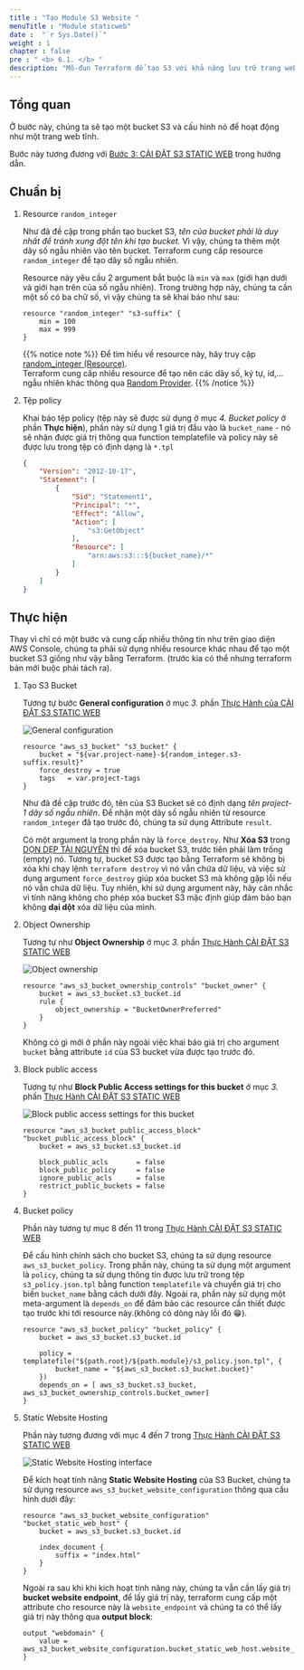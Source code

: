 ```yaml
---
title : "Tạo Module S3 Website "
menuTitle : "Module staticweb"
date :  "`r Sys.Date()`" 
weight : 1
chapter : false
pre : " <b> 6.1. </b> "
description: "Mô-đun Terraform để tạo S3 với khả năng lưu trữ trang web tĩnh"
---
```


## Tổng quan

Ở bước này, chúng ta sẽ tạo một bucket S3 và cấu hình nó để hoạt động như một trang web tĩnh.

Bước này tương đương với [Bước 3: CÀI ĐẶT S3 STATIC WEB](https://thachpham2k.github.io/fcj-workshop1/vi/3-s3_staticweb/) trong hướng dẫn.

## Chuẩn bị

1. Resource `random_integer`

    Như đã đề cập trong phần tạo bucket S3, *tên của bucket phải là duy nhất để tránh xung đột tên khi tạo bucket.* Vì vậy, chúng ta thêm một dãy số ngẫu nhiên vào tên bucket. Terraform cung cấp resource `random_integer` để tạo dãy số ngẫu nhiên.

    Resource này yêu cầu 2 argument bắt buộc là `min` và `max` (giới hạn dưới và giới hạn trên của số ngẫu nhiên). Trong trường hợp này, chúng ta cần một số có ba chữ số, vì vậy chúng ta sẽ khai báo như sau:

    ```hcl
    resource "random_integer" "s3-suffix" {
        min = 100
        max = 999
    }
    ```

    {{% notice note %}}
Để tìm hiểu về resource này, hãy truy cập [random_integer (Resource)](https://registry.terraform.io/providers/hashicorp/random/latest/docs/resources/integer).   
Terraform cung cấp nhiều resource để tạo nên các dãy số, ký tự, id,... ngẫu nhiên khác thông qua [Random Provider](https://registry.terraform.io/providers/hashicorp/random/latest/docs).
    {{% /notice %}}

2. Tệp policy

    Khai báo tệp policy (tệp này sẽ được sử dụng ở mục *4. Bucket policy* ở phần **Thực hiện**), phần này sử dụng 1 giá trị đầu vào là `bucket_name` - nó sẽ nhận được giá trị thông qua function templatefile và policy này sẽ được lưu trong tệp có định dạng là `*.tpl`

    ```json
    {
        "Version": "2012-10-17",
        "Statement": [
            {
                "Sid": "Statement1",
                "Principal": "*",
                "Effect": "Allow",
                "Action": [
                    "s3:GetObject"
                ],
                "Resource": [
                    "arn:aws:s3:::${bucket_name}/*"
                ]
            }
        ]
    }
    ```

## Thực hiện

Thay vì chỉ có một bước và cung cấp nhiều thông tin như trên giao diện AWS Console, chúng ta phải sử dụng nhiều resource khác nhau để tạo một bucket S3 giống như vậy bằng Terraform. (trước kia có thể  nhưng terraform bản mới buộc phải tách ra).

1. Tạo S3 Bucket

    Tương tự bước **General configuration** ở mục *3.* phần [Thực Hành của CÀI ĐẶT S3 STATIC WEB](https://thachpham2k.github.io/fcj-workshop1/vi/3-s3_staticweb/#th%E1%BB%B1c-h%C3%A0nh)

    ![General configuration](/fcj-workshop1/images/3-s3_staticweb/3.1-create.png)

    ```hcl
    resource "aws_s3_bucket" "s3_bucket" {
        bucket = "${var.project-name}-${random_integer.s3-suffix.result}"
        force_destroy = true
        tags   = var.project-tags
    }
    ```
    
    Như đã đề cập trước đó, tên của S3 Bucket sẽ có định dạng *tên project*-*1 dãy số ngẫu nhiên*. Để nhận một dãy số ngẫu nhiên từ resource `random_integer` đã tạo trước đó, chúng ta sử dụng Attribute `result`.

    Có một argument lạ trong phần này là `force_destroy`. Như **Xóa S3** trong [DỌN DẸP TÀI NGUYÊN](https://thachpham2k.github.io/fcj-workshop1/vi/5-cleanup/#x%C3%B3a-s3) thì để xóa bucket S3, trước tiên phải làm trống (empty) nó. Tương tự, bucket S3 được tạo bằng Terraform sẽ không bị xóa khi chạy lệnh `terraform destroy` vì nó vẫn chứa dữ liệu, và việc sử dụng argument `force_destroy` giúp xóa bucket S3 mà không gặp lỗi nếu nó vẫn chứa dữ liệu. Tuy nhiên, khi sử dụng argument này, hãy cân nhắc vì tính năng không cho phép xóa bucket S3 mặc định giúp đảm bảo bạn không **dại dột** xóa dữ liệu của mình.

2. Object Ownership

    Tương tự như **Object Ownership** ở mục *3.* phần [Thực Hành CÀI ĐẶT S3 STATIC WEB](https://thachpham2k.github.io/fcj-workshop1/vi/3-s3_staticweb/#th%E1%BB%B1c-h%C3%A0nh)

    ![Object ownership](/fcj-workshop1/images/3-s3_staticweb/3.2-create.png)

    ```hcl
    resource "aws_s3_bucket_ownership_controls" "bucket_owner" {
        bucket = aws_s3_bucket.s3_bucket.id
        rule {
            object_ownership = "BucketOwnerPreferred"
        }
    }
    ```

    Không có gì mới ở phần này ngoài việc khai báo giá trị cho argument `bucket` bằng attribute `id` của S3 bucket vừa được tạo trước đó.

3. Block public access 

    Tương tự như **Block Public Access settings for this bucket** ở mục *3.* phần [Thực Hành CÀI ĐẶT S3 STATIC WEB](https://thachpham2k.github.io/fcj-workshop1/vi/3-s3_staticweb/#th%E1%BB%B1c-h%C3%A0nh)

    ![Block public access settings for this bucket](/fcj-workshop1/images/3-s3_staticweb/3.3-create.png)

    ```hcl
    resource "aws_s3_bucket_public_access_block" "bucket_public_access_block" {
        bucket = aws_s3_bucket.s3_bucket.id

        block_public_acls       = false
        block_public_policy     = false
        ignore_public_acls      = false
        restrict_public_buckets = false
    }
    ```

4. Bucket policy
    
    Phần này tương tự mục 8 đến 11 trong [Thực Hành CÀI ĐẶT S3 STATIC WEB](https://thachpham2k.github.io/fcj-workshop1/vi/3-s3_staticweb/#th%E1%BB%B1c-h%C3%A0nh)

    Để cấu hình chính sách cho bucket S3, chúng ta sử dụng resource `aws_s3_bucket_policy`. Trong phần này, chúng ta sử dụng một argument là `policy`, chúng ta sử dụng thông tin được lưu trữ trong tệp `s3_policy.json.tpl` bằng function `templatefile` và chuyển giá trị cho biến `bucket_name` bằng cách dưới đây. Ngoài ra, phần này sử dụng một meta-argument là `depends_on` để đảm bảo các resource cần thiết được tạo trước khi tới resource này.(không có dòng này lỗi đó 😁).

    ```hcl
    resource "aws_s3_bucket_policy" "bucket_policy" {
        bucket = aws_s3_bucket.s3_bucket.id

        policy = templatefile("${path.root}/${path.module}/s3_policy.json.tpl", {
            bucket_name = "${aws_s3_bucket.s3_bucket.bucket}"
        })
        depends_on = [ aws_s3_bucket.s3_bucket, aws_s3_bucket_ownership_controls.bucket_owner]
    }
    ```

5. Static Website Hosting

    Phần này tương đương với mục 4 đến 7 trong [Thực Hành CÀI ĐẶT S3 STATIC WEB](https://thachpham2k.github.io/fcj-workshop1/vi/3-s3_staticweb/#th%E1%BB%B1c-h%C3%A0nh)

    ![Static Website Hosting interface](/fcj-workshop1/images/3-s3_staticweb/3.7-config.png)
    
    Để kích hoạt tính năng **Static Website Hosting** của S3 Bucket, chúng ta sử dụng resource `aws_s3_bucket_website_configuration` thông qua cấu hình dưới đây:
    
    ```hcl
    resource "aws_s3_bucket_website_configuration" "bucket_static_web_host" {
        bucket = aws_s3_bucket.s3_bucket.id

        index_document {
            suffix = "index.html"
        }
    }
    ```

    Ngoài ra sau khi khi kích hoạt tính năng này, chúng ta vẫn cần lấy giá trị **bucket website endpoint**, để lấy giá trị này, terraform cung cấp một attribute cho resource này là `website_endpoint` và chúng ta có thể lấy giá trị này thông qua **output block**:

    ```hcl
    output "webdomain" {
        value = aws_s3_bucket_website_configuration.bucket_static_web_host.website_endpoint
    }
    ```